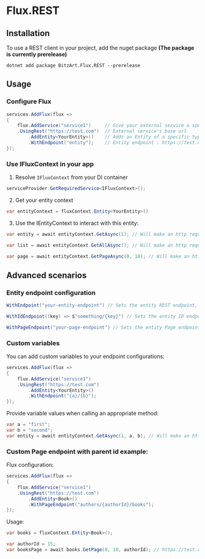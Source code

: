 # Flux.REST

## Installation

To use a REST client in your project, add the nuget package **(The package is currently prerelease)**
```
dotnet add package BitzArt.Flux.REST --prerelease
```

## Usage

### Configure Flux

```csharp
services.AddFlux(flux =>
{
    flux.AddService("service1")     // Give your external service a specific name
    .UsingRest("https://test.com")  // External service's base url
        .AddEntity<YourEntity>()    // Adds an Entity of a specific type
        .WithEndpoint("entity");    // Entity endpoint : https://test.com/entity
});
```
### Use IFluxContext in your app

1. Resolve `IFluxContext` from your DI container
```csharp
serviceProvider.GetRequiredService<IFluxContext>();
```
2. Get your entity context
```csharp
var entityContext = fluxContext.Entity<YourEntity>()
```
3. Use the IEntityContext to interact with this entity:
```csharp
var entity = await entityContext.GetAsync(1); // Will make an http request to https://test.com/entity/1

var list = await entityContext.GetAllAsync(); // Will make an http request to https://test.com/entity

var page = await entityContext.GetPageAsync(0, 10); // Will make an http request to https://test.com/entity?offset=0&limit=10
```

## Advanced scenarios

### Entity endpoint configuration

```csharp
WithEndpoint("your-entity-endpoint") // Sets the entity REST endpoint, e.g. https://test.com/your-entity-endpoint
```
```csharp
WithIdEndpoint((key) => $"something/{key}") // Sets the entity ID endpoint, e.g. https://test.com/something/1
```
```csharp
WithPageEndpoint("your-page-endpoint") // Sets the entity Page endpoint, e.g. https://test.com/your-page-endpoint
```

### Custom variables

You can add custom variables to your endpoint configurations:

```csharp
services.AddFlux(flux =>
{
    flux.AddService("service1")
    .UsingRest("https://test.com")
        .AddEntity<YourEntity>()
        .WithEndpoint("{a}/{b}");
});
```

Provide variable values when calling an appropriate method:

```csharp
var a = "first";
var b = "second";
var entity = await entityContext.GetAsync(1, a, b); // Will make an http request to https://test.com/first/second/1
```

### Custom Page endpoint with parent id example:

Flux configuration:
```csharp
services.AddFlux(flux =>
{
    flux.AddService("service1")
    .UsingRest("https://test.com")
        .AddEntity<Book>()
        .WithPageEndpoint("authors/{authorId}/books");
});
```

Usage:
```csharp
var books = fluxContext.Entity<Book>();

var authorId = 15;
var booksPage = await books.GetPage(0, 10, authorId); // https://test.com/authors/15/books?offset=0&limit=10
```
